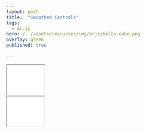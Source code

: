 ```yaml
---
layout: post
title:  "Smoothed Controls"
tags:
  - Ar.js
hero: /../assets/resources/img/arjs/hello-cube.png
overlay: green
published: true

---
```


<iframe width="100vw" height="80vw;" src="/../assets/resources/html/arjs/smoothedControls.html"></iframe>

<div></div>

<iframe width="100vw" height="80vw;" src="/../assets/resources/html/arjs/smoothedControls.html"></iframe>
